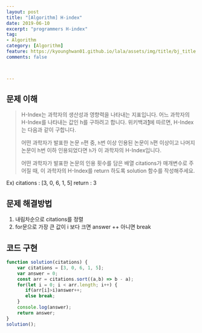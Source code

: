 ```yaml
---
layout: post
title: "[Algorithm] H-index"
date: 2019-06-10
excerpt: "programmers H-index"
tag:
- Algorithm
category: [Algorithm]
feature: https://kyounghwan01.github.io/lala/assets/img/title/bj_title.jpg
comments: false



---
```



## 문제 이해

> H-Index는 과학자의 생산성과 영향력을 나타내는 지표입니다. 어느 과학자의 H-Index를 나타내는 값인 h를 구하려고 합니다. 위키백과[1](https://programmers.co.kr/learn/courses/30/lessons/42747?language=javascript#fn1)에 따르면, H-Index는 다음과 같이 구합니다.
>
> 어떤 과학자가 발표한 논문 `n`편 중, `h`번 이상 인용된 논문이 `h`편 이상이고 나머지 논문이 h번 이하 인용되었다면 `h`가 이 과학자의 H-Index입니다.
>
> 어떤 과학자가 발표한 논문의 인용 횟수를 담은 배열 citations가 매개변수로 주어질 때, 이 과학자의 H-Index를 return 하도록 solution 함수를 작성해주세요.

Ex) citations : [3, 0, 6, 1, 5] return : 3

## 문제 해결방법

1. 내림차순으로 citations를 정렬
2. for문으로 가장 큰 값이 i 보다 크면 answer ++ 아니면 break

## 코드 구현

```js
function solution(citations) {
    var citations = [3, 0, 6, 1, 5];
    var answer = 0;
    const arr = citations.sort((a,b) => b - a);
    for(let i = 0; i < arr.length; i++) { 
       if(arr[i]>i)answer++;
       else break;
    }
    console.log(answer);
    return answer;
}
solution();
```

